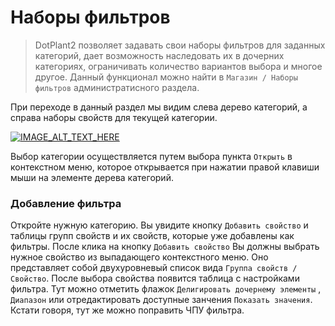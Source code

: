 # Наборы фильтров

> DotPlant2 позволяет задавать свои наборы фильтров для заданных категорий, дает возможность наследовать их в дочерних категориях, ограничивать количество вариантов выбора и многое другое. Данный функционал можно найти в `Магазин / Наборы фильтров` администратисного раздела.

При переходе в данный раздел мы видим слева дерево категорий, а справа наборы свойств для текущей категории.

[![IMAGE_ALT_TEXT_HERE](http://st-1.dotplant.ru/docs-assets/filter-sets.png)](http://st-1.dotplant.ru/docs-assets/filter-sets.png)

Выбор категории осуществляется путем выбора пункта `Открыть` в контекстном меню, которое открывается при нажатии правой клавиши мыши на элементе дерева категорий.

### Добавление фильтра

Откройте нужную категорию. Вы увидите кнопку `Добавить свойство` и таблицы групп свойств и их свойств, которые уже добавлены как фильтры. После клика на кнопку `Добавить свойство` Вы должны выбрать нужное свойство из выпадающего контекстного меню. Оно представляет собой двухуровневый список вида `Группа свойств / Свойство`. После выбора свойства появится таблица с настройками фильтра. Тут можно отметить флажок `Делигировать дочернему элементы` , `Диапазон` или отредактировать доступные занчения `Показать значения`. Кстати говоря, тут же можно поправить ЧПУ фильтра.
